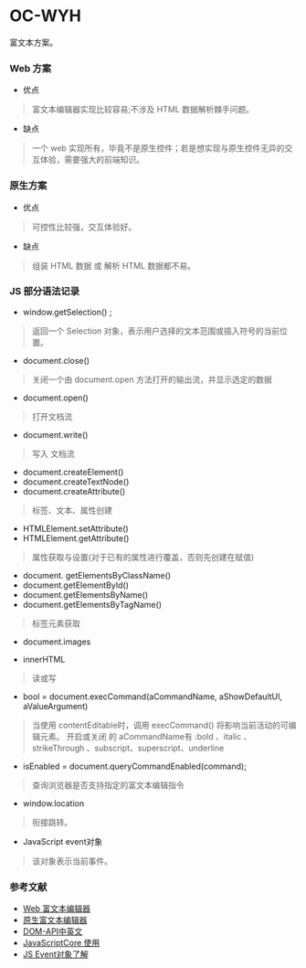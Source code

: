# OC-WYH
富文本方案。

### Web 方案
* 优点
> 富文本编辑器实现比较容易;不涉及  HTML 数据解析棘手问题。

* 缺点
> 一个 web 实现所有，毕竟不是原生控件；若是想实现与原生控件无异的交互体验，需要强大的前端知识。

### 原生方案
* 优点
> 可控性比较强，交互体验好。

* 缺点
> 组装 HTML 数据 或 解析 HTML 数据都不易。


### JS 部分语法记录
* window.getSelection() ;
> 返回一个  Selection 对象，表示用户选择的文本范围或插入符号的当前位置。

* document.close()
> 关闭一个由 document.open 方法打开的输出流，并显示选定的数据

* document.open()
> 打开文档流

* document.write()
> 写入 文档流

* document.createElement()
* document.createTextNode()
* document.createAttribute()
> 标签、文本、属性创建

* HTMLElement.setAttribute()
* HTMLElement.getAttribute()
> 属性获取与设置(对于已有的属性进行覆盖，否则先创建在赋值)

* document. getElementsByClassName()
* document.getElementById()
* document.getElementsByName()
* document.getElementsByTagName()
>  标签元素获取

* document.images
>

* innerHTML
> 读或写

* bool = document.execCommand(aCommandName, aShowDefaultUI, aValueArgument)
> 当使用 contentEditable时，调用 execCommand() 将影响当前活动的可编辑元素。
  开启或关闭 的 aCommandName有 :bold 、italic 、strikeThrough 、subscript、superscript、underline

* isEnabled = document.queryCommandEnabled(command);
> 查询浏览器是否支持指定的富文本编辑指令

* window.location
> 衔接跳转。

* JavaScript event对象
> 该对象表示当前事件。


### 参考文献
* [Web 富文本编辑器](https://github.com/nnhubbard/ZSSRichTextEditor)
* [原生富文本编辑器](https://github.com/littleMeaning/SimpleWord)
* [DOM-API中英文](https://developer.mozilla.org/zh-CN/docs/Web/API)
* [JavaScriptCore 使用](http://www.jianshu.com/p/a329cd4a67ee)
* [JS Event对象了解](http://www.itxueyuan.org/view/6340.html)
